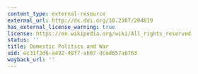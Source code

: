 ```yaml
---
content_type: external-resource
external_url: http://dx.doi.org/10.2307/204819
has_external_license_warning: true
license: https://en.wikipedia.org/wiki/All_rights_reserved
status: ''
title: Domestic Politics and War
uid: ec31f2d6-a492-48f7-ab07-dced057a0763
wayback_url: ''
---
```


